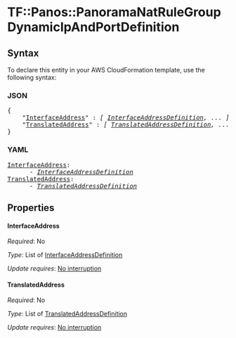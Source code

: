 # TF::Panos::PanoramaNatRuleGroup DynamicIpAndPortDefinition

## Syntax

To declare this entity in your AWS CloudFormation template, use the following syntax:

### JSON

<pre>
{
    "<a href="#interfaceaddress" title="InterfaceAddress">InterfaceAddress</a>" : <i>[ <a href="interfaceaddressdefinition.md">InterfaceAddressDefinition</a>, ... ]</i>,
    "<a href="#translatedaddress" title="TranslatedAddress">TranslatedAddress</a>" : <i>[ <a href="translatedaddressdefinition.md">TranslatedAddressDefinition</a>, ... ]</i>
}
</pre>

### YAML

<pre>
<a href="#interfaceaddress" title="InterfaceAddress">InterfaceAddress</a>: <i>
      - <a href="interfaceaddressdefinition.md">InterfaceAddressDefinition</a></i>
<a href="#translatedaddress" title="TranslatedAddress">TranslatedAddress</a>: <i>
      - <a href="translatedaddressdefinition.md">TranslatedAddressDefinition</a></i>
</pre>

## Properties

#### InterfaceAddress

_Required_: No

_Type_: List of <a href="interfaceaddressdefinition.md">InterfaceAddressDefinition</a>

_Update requires_: [No interruption](https://docs.aws.amazon.com/AWSCloudFormation/latest/UserGuide/using-cfn-updating-stacks-update-behaviors.html#update-no-interrupt)

#### TranslatedAddress

_Required_: No

_Type_: List of <a href="translatedaddressdefinition.md">TranslatedAddressDefinition</a>

_Update requires_: [No interruption](https://docs.aws.amazon.com/AWSCloudFormation/latest/UserGuide/using-cfn-updating-stacks-update-behaviors.html#update-no-interrupt)

